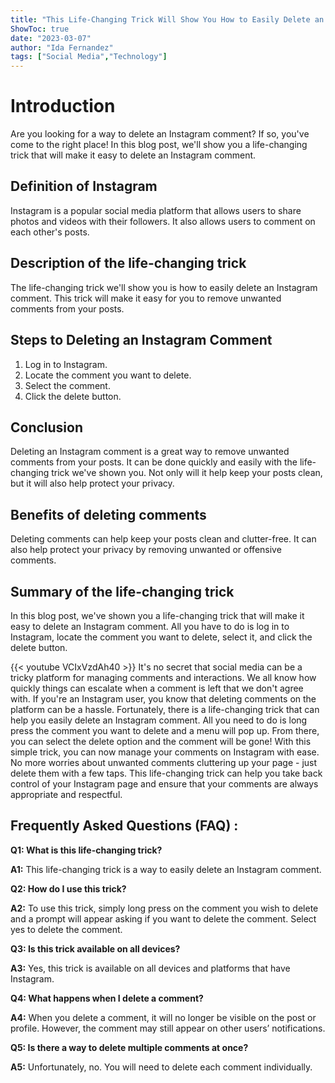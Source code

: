 ```yaml
---
title: "This Life-Changing Trick Will Show You How to Easily Delete an Instagram Comment!"
ShowToc: true 
date: "2023-03-07"
author: "Ida Fernandez" 
tags: ["Social Media","Technology"]
---
```

# Introduction

Are you looking for a way to delete an Instagram comment? If so, you've come to the right place! In this blog post, we'll show you a life-changing trick that will make it easy to delete an Instagram comment.

## Definition of Instagram

Instagram is a popular social media platform that allows users to share photos and videos with their followers. It also allows users to comment on each other's posts.

## Description of the life-changing trick

The life-changing trick we'll show you is how to easily delete an Instagram comment. This trick will make it easy for you to remove unwanted comments from your posts.

## Steps to Deleting an Instagram Comment

1. Log in to Instagram.
2. Locate the comment you want to delete.
3. Select the comment.
4. Click the delete button.

## Conclusion

Deleting an Instagram comment is a great way to remove unwanted comments from your posts. It can be done quickly and easily with the life-changing trick we've shown you. Not only will it help keep your posts clean, but it will also help protect your privacy.

## Benefits of deleting comments

Deleting comments can help keep your posts clean and clutter-free. It can also help protect your privacy by removing unwanted or offensive comments.

## Summary of the life-changing trick

In this blog post, we've shown you a life-changing trick that will make it easy to delete an Instagram comment. All you have to do is log in to Instagram, locate the comment you want to delete, select it, and click the delete button.

{{< youtube VCIxVzdAh40 >}} 
It's no secret that social media can be a tricky platform for managing comments and interactions. We all know how quickly things can escalate when a comment is left that we don't agree with. If you're an Instagram user, you know that deleting comments on the platform can be a hassle. Fortunately, there is a life-changing trick that can help you easily delete an Instagram comment. All you need to do is long press the comment you want to delete and a menu will pop up. From there, you can select the delete option and the comment will be gone! With this simple trick, you can now manage your comments on Instagram with ease. No more worries about unwanted comments cluttering up your page - just delete them with a few taps. This life-changing trick can help you take back control of your Instagram page and ensure that your comments are always appropriate and respectful.

## Frequently Asked Questions (FAQ) :
**Q1: What is this life-changing trick?**

**A1:** This life-changing trick is a way to easily delete an Instagram comment. 

**Q2: How do I use this trick?**

**A2:** To use this trick, simply long press on the comment you wish to delete and a prompt will appear asking if you want to delete the comment. Select yes to delete the comment. 

**Q3: Is this trick available on all devices?**

**A3:** Yes, this trick is available on all devices and platforms that have Instagram. 

**Q4: What happens when I delete a comment?**

**A4:** When you delete a comment, it will no longer be visible on the post or profile. However, the comment may still appear on other users’ notifications. 

**Q5: Is there a way to delete multiple comments at once?**

**A5:** Unfortunately, no. You will need to delete each comment individually.


